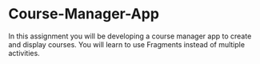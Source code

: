 # Course-Manager-App
In this assignment you will be developing a course manager app to create and display courses. You will learn to use Fragments instead of multiple activities. 

